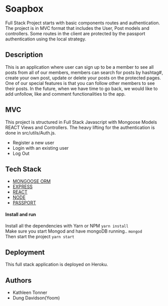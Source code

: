 # Soapbox
Full Stack Project starts with basic components routes and authentication. The project is in MVC format that includes the User, Post models and controllers. Some routes in the client are protected by the passport authentication using the local strategy. 
## Description
This is an application where user can sign up to be a member to see all posts from all of our members, members can search for posts by hashtag#, create your own post, update or delete your posts on the protected pages. One of our special features is that you can follow other members to see their posts. In the future, when we have time to go back, we would like to add unfollow, like and comment functionalities to the app.

## MVC
This project is structured in Full Stack Javascript with Mongoose Models REACT Views and Controllers. The heavy lifting for the authentication is done in src/utils/Auth.js.

- Register a new user
- Login with an existing user
- Log Out

## Tech Stack
+ [MONGOOSE ORM](https://www.npmjs.com/package/mongoose)
+ [EXPRESS](https://www.npmjs.com/package/express)
+ [REACT](https://reactjs.org/)
+ [NODE](https://nodejs.org/en/)
+ [PASSPORT](http://www.passportjs.org/docs/username-password/)

#### Install and run
Install all the dependencies with Yarn or NPM
`yarn install` <br>
Make sure you start Mongod and have mongoDB running..
`mongod` <br>
Then start the project
`yarn start`
## Deployment
This full stack application is deployed on Heroku.
## Authors
* Kathleen Tonner
* Dung Davidson(Yoom)


